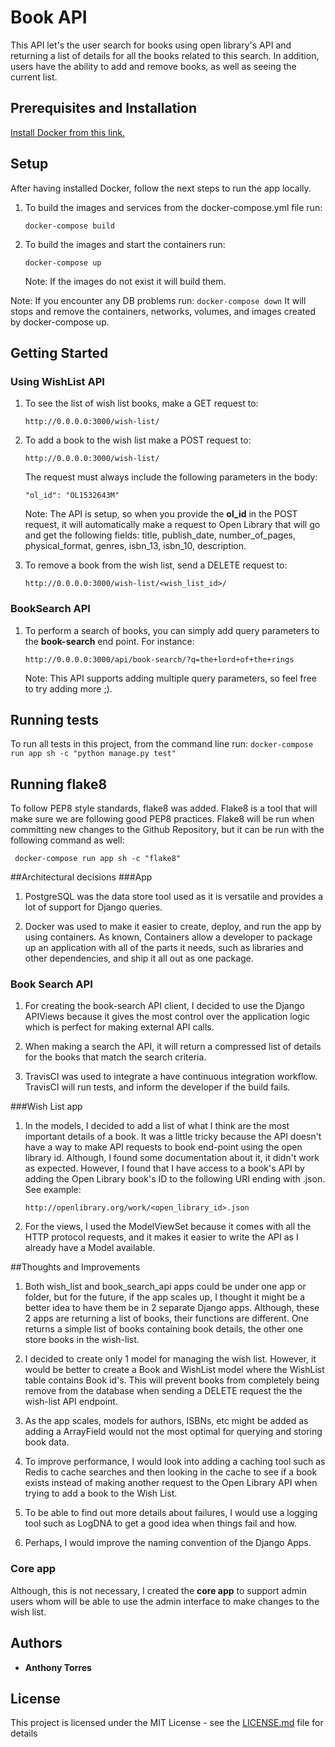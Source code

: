 # Book API
This API let's the user search for books using open library's API and returning
a list of details for all the books related to this search. In addition, users
have the ability to add and remove books, as well as seeing the current list.

## Prerequisites and Installation
[Install Docker from this link.](https://docs.docker.com/v17.12/install/#supported-platforms) 

## Setup
After having installed Docker, follow the next steps to run the app locally.

1. To build the images and services from the docker-compose.yml file run:
    ```
    docker-compose build
    ```

1. To build the images and start the containers run:
    ```
    docker-compose up
    ```
   Note: If the images do not exist it will build them.

Note: If you encounter any DB problems run:
    ```
    docker-compose down
    ```
It will stops and remove the containers, networks, volumes, and images created 
by docker-compose up.

## Getting Started
### Using WishList API
1. To see the list of wish list books, make a GET request to:
    ```
    http://0.0.0.0:3000/wish-list/
    ```

1. To add a book to the wish list make a POST request to:
    ```
    http://0.0.0.0:3000/wish-list/
    ```
    The request must always include the following parameters in the body:
    ```
    "ol_id": "OL1532643M"
    ```
   
   Note: The API is setup, so when you provide the **ol_id** in the POST
   request, it will automatically make a request to Open Library that will go 
   and get the following fields: title, publish_date, number_of_pages, 
   physical_format, genres, isbn_13, isbn_10, description.
   
 1. To remove a book from the wish list, send a DELETE request to:
    ```
    http://0.0.0.0:3000/wish-list/<wish_list_id>/
    ```
    
### BookSearch API
1. To perform a search of books, you can simply add query parameters to the
**book-search** end point. For instance:
    ```
    http://0.0.0.0:3000/api/book-search/?q=the+lord+of+the+rings
    ```
   Note: This API supports adding multiple query parameters, so feel free to
   try adding more ;).
   
## Running tests
To run all tests in this project, from the command line run:
    ```
    docker-compose run app sh -c "python manage.py test"     
    ```

## Running flake8
To follow PEP8 style standards, flake8 was added. Flake8 is a tool that
will make sure we are following good PEP8 practices. Flake8 will be run when
committing new changes to the Github Repository, but it can be run with the
following command as well:
```
 docker-compose run app sh -c "flake8"   
```

##Architectural decisions
###App
1. PostgreSQL was the data store tool used as it is versatile and provides a lot
of support for Django queries.

1. Docker was used to make it easier to create, deploy, and run the app 
by using containers. As known, Containers allow a developer to package up an 
application with all of the parts it needs, such as libraries and other 
dependencies, and ship it all out as one package.

### Book Search API
1. For creating the book-search API client, I decided to use the Django
APIViews because it gives the most control over the application logic which 
is perfect for making external API calls. 

1. When making a search the API, it will return a compressed list of details 
for the books that match the search criteria.

1. TravisCI was used to integrate a have continuous integration workflow. 
TravisCI will run tests, and inform the developer if the build fails.

###Wish List app
1. In the models, I decided to add a list of what I think are the most 
important details of a book. It was a little tricky because the API doesn't 
have a way to make API requests to book end-point using the open library id.
Although, I found some documentation about it, it didn't work as expected.
However, I found that I have access to a book's API by adding the Open Library
book's ID to the following URI ending with .json. See example:

    ```
    http://openlibrary.org/work/<open_library_id>.json
    ```

1. For the views, I used the ModelViewSet because it comes with all the HTTP
protocol requests, and it makes it easier to write the API as I already have
a Model available.

##Thoughts and Improvements
1. Both wish_list and book_search_api apps could be under one app or folder, 
but for the future, if the app scales up, I thought it might be a better idea 
to have them be in 2 separate Django apps. Although, these 2 apps are returning
a list of books, their functions are different. One returns a simple list of
books containing book details, the other one store books in the wish-list.

1. I decided to create only 1 model for managing the wish list. However, it 
would be better to create a Book and WishList model where the WishList table 
contains Book id's. This will prevent books from completely being remove from
the database when sending a DELETE request the the wish-list API endpoint.

1. As the app scales, models for authors, ISBNs, etc might be added as adding
a ArrayField would not the most optimal for querying and storing book data.

1. To improve performance, I would look into adding a caching tool such as 
Redis to cache searches and then looking in the cache to see if a book exists
instead of making another request to the Open Library API when trying to add
a book to the Wish List.

1. To be able to find out more details about failures, I would use a logging
tool such as LogDNA to get a good idea when things fail and how.

1. Perhaps, I would improve the naming convention of the Django Apps.

### Core app
Although, this is not necessary, I created the **core app** to support admin 
users whom will be able to use the admin interface to make changes to the wish 
list.

## Authors
* **Anthony Torres**

## License
This project is licensed under the MIT License - see the [LICENSE.md](LICENSE.md) 
file for details
